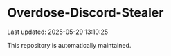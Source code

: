 # Overdose-Discord-Stealer

Last updated: 2025-05-29 13:10:25

This repository is automatically maintained.
